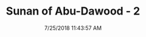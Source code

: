 ---
title        : "Sunan of Abu-Dawood - 2"
date         : 7/25/2018 11:43:57 AM
draft        : false
type         : "hadith"
layout       : "hadith"
BookCode     : "SAD"
HadithNumber : "2"
tags  :  ["Jabir ibn Abdullah"]
---
